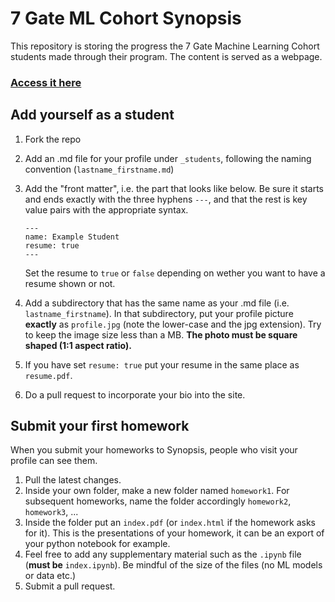 
# 7 Gate ML Cohort Synopsis

This repository is storing the progress the 7 Gate Machine Learning Cohort students made through their program. The content is served as a webpage.

### [Access it here](https://7-gate-academy-ml-program.github.io/Synopsis/)

## Add yourself as a student

1. Fork the repo
2. Add an .md file for your profile under `_students`, following the naming convention (`lastname_firstname.md`) 
3. Add the "front matter", i.e. the part that looks like below.  Be sure it starts and ends exactly with the three hyphens `---`, and that the rest is key value pairs with the appropriate syntax. 
   ```
   ---
   name: Example Student
   resume: true
   ---
   ```
   Set the resume to `true` or `false` depending on wether you want to have a resume shown or not.
4. Add a subdirectory that has the same name as your .md file (i.e. `lastname_firstname`).  In that subdirectory, put your profile picture **exactly** as `profile.jpg` (note the lower-case and the jpg extension). Try to keep the image size less than a MB. **The photo must be square shaped (1:1 aspect ratio).**

5. If you have set `resume: true` put your resume in the same place as `resume.pdf`.

6. Do a pull request to incorporate your bio into the site.

## Submit your first homework

When you submit your homeworks to Synopsis, people who visit your profile can see them.

1. Pull the latest changes.
2. Inside your own folder, make a new folder named `homework1`. For subsequent homeworks, name the folder accordingly `homework2`, `homework3`, ...
3. Inside the folder put an `index.pdf` (or `index.html` if the homework asks for it). This is the presentations of your homework, it can be an export of your python notebook for example.
4. Feel free to add any supplementary material such as the `.ipynb` file (**must be** `index.ipynb`). Be mindful of the size of the files (no ML models or data etc.)
5. Submit a pull request.
